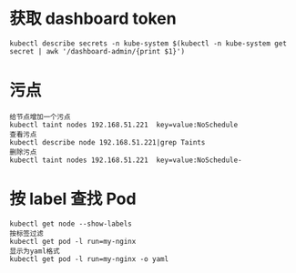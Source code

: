 # 获取 dashboard token
```shell
kubectl describe secrets -n kube-system $(kubectl -n kube-system get secret | awk '/dashboard-admin/{print $1}')
```



# 污点
```shell
给节点增加一个污点
kubectl taint nodes 192.168.51.221  key=value:NoSchedule
查看污点
kubectl describe node 192.168.51.221|grep Taints
删除污点
kubectl taint nodes 192.168.51.221  key=value:NoSchedule-
```



# 按 label 查找 Pod
```shell
kubectl get node --show-labels
按标签过滤
kubectl get pod -l run=my-nginx
显示为yaml格式
kubectl get pod -l run=my-nginx -o yaml
```

